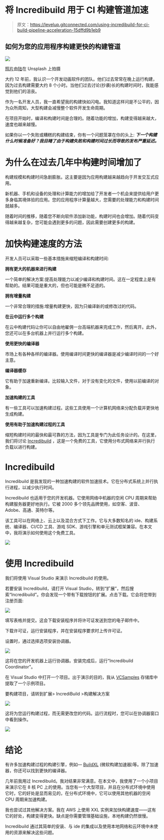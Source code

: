 # 将 Incredibuild 用于 CI 构建管道加速

> 原文：<https://levelup.gitconnected.com/using-incredibuild-for-ci-build-pipeline-acceleration-15dffd9b1eb9>

## 如何为您的应用程序构建更快的构建管道

![](img/66c69878376c089a1b8eddd9d319c942.png)

[照片](https://unsplash.com/photos/wvJuYrM5iuw)由[陆](https://unsplash.com/@riku?utm_source=medium&utm_medium=referral)在 Unsplash 上拍摄

大约 12 年前，我认识一个开发动画软件的团队。他们过去常常在晚上运行构建，因为过去构建需要大约 8 个小时。当他们过去讨论(抄袭)长的构建时间时，我能感觉到他们的沮丧。

作为一名开发人员，我一直希望我的构建快如闪电。我知道这样问是不公平的，因为众所周知，大型构建会减慢整个软件开发生命周期。

在项目开始时，编译和构建时间是合理的。随着功能的增加，构建变得越来越大，速度也越来越慢。

如果你以一个失败或糟糕的构建结束，你有一个问题笼罩在你的头上: ***下一个构建什么时候准备好？我目睹了由于构建失败和构建时间过长而导致的发布严重延迟。***

# 为什么在过去几年中构建时间增加了

构建规模和构建时间急剧膨胀。这主要是因为应用构建越来越趋向于开发交互式应用。

新机器、手机和设备的处理和计算能力的增加给了开发者一个机会来提供给用户更多身临其境体验的应用。您的应用程序计算量越大，您需要的处理能力和构建时间就越多。

随着时间的推移，随着您不断向软件添加新功能，构建时间也会增加。随着代码变得越来越复杂，您可能会遇到更多的问题，因此需要创建更多的构建。

# 加快构建速度的方法

开发人员可以采取一些基本措施来缩短编译和构建时间:

**拥有更大的机器来进行构建**

一个简单的解决方案:提高处理能力以减少编译和构建时间。这在一定程度上是有帮助的。结果可能是重大的，但也可能是微不足道的。

**拥有增量构建**

一个非常合理的措施:增量构建更快，因为只编译新的或修改过的代码。

**在云中运行多个构建**

在云中构建代码让你可以自由地雇佣一台高端机器来完成工作，然后离开。此外，您还可以在多台机器上并行运行多个构建。

**使用更快的编译器**

市场上有各种各样的编译器。使用编译时间更快的编译器是减少编译时间的一个好主意。

**编译器缓存**

它有助于加速重新编译。比较输入文件，对于没有变化的文件，使用以前编译的对象。

**加速构建的工具**

有一些工具可以加速构建过程。这些工具使用一个计算机网络来分配负载并更快地生成构建。

**使用有助于加速构建过程的工具**

缩短构建时间的最快和最可靠的方法，因为工具是专门为此任务设计的。在这里，我们将讨论 [Incredibuild](https://www.incredibuild.com/) ，这是一个免费的工具，它使用分布式网络来并行执行负载以进行构建。

# Incredibuild

Incredibuild 是我发现的一种加速构建的软件加速技术。它在分布式系统上并行执行进程，以减少执行时间。

Incredibuild 也适用于您的开发机器。它使用网络中机器的空闲 CPU 周期来帮助构建服务器更好地执行。它被 2000 多个领先品牌使用，如空客、波音、Adobe、高通、英特尔等。

该工具可以在网络上、云上以及混合方式下工作。它与大多数知名的 ide、构建系统、编译器、CI/CD 工具、游戏 SDK、游戏引擎和单元测试框架兼容。在本文中，我将演示如何使用这个免费工具。

![](img/3cb169c703e523f4373b9659ccb9e8c0.png)

# 使用 Incredibuild

我们将使用 Visual Studio 来演示 Incredibuild 的使用。

若要安装 Incredibuild，请打开 Visual Studio，转到“扩展”，然后搜索“Incredibuild”。你会发现一个带有下载按钮的扩展。点击下载。它会将您带到注册页面:

![](img/34aa99bea277c410cdfac521863544af.png)

填写表格并提交。这会下载安装程序并将许可证发送到您的电子邮件中。

下载许可证，运行安装程序，并在安装程序要求时上传许可证。

设置时，通过选择选项安装协调器。

![](img/d16a3d946ef603ddb730f0728a101529.png)

这将在您的开发机器上运行协调器。安装完成后，运行“Incredibuild Coordinator”。

在 Visual Studio 中打开一个项目。出于演示的目的，我从 [VCSamples](https://github.com/microsoft/VCSamples) 存储库中提取了一个示例项目。

要构建项目，请转到扩展> IncrediBuild >构建解决方案

![](img/655ccf294bb6b8227e34100bbb82fab8.png)

这将为您运行构建过程，而无需更改您的代码。运行流程时，您可以在协调器窗口中看到操作。

![](img/68ad35064addfcd69f85b711e3d68fa3.png)

# 结论

有许多加速构建过程的构建引擎，例如— [BuildXL](https://github.com/microsoft/BuildXL) (微软构建加速器)等。除了加速器，你还可以找到更快的编译器。

几年前我用过 Incredibuild。我对结果非常满意。在本文中，我使用了一个小项目来演示它在 8 核 PC 上的使用。当您有一个大型项目，并且在分布式环境中使用它时，它的好处是显而易见的，在分布式环境中，它可以使用其他机器的空闲 CPU 周期来加速构建。

我也尝试过其他解决方案。我在 AWS 上使用 XXL 实例来加快构建速度——这有它的好处，构建变得更快。缺点是你需要管理基础设施，本地构建仍然很慢。

Incredibuild 通过其简单的安装、与 ide 的集成以及使用本地网络和云环境中未使用的资源来解决这些问题。